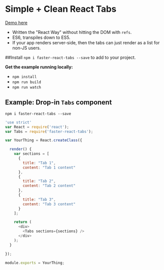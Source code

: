 # Simple + Clean React Tabs
[Demo here](http://edenspiekermann.github.io/faster-react-tabs/)

- Written the "React Way" without hitting the DOM with `refs`.
- ES6, transpiles down to ES5.
- If your app renders server-side, then the tabs can just render as a list for non-JS users.

##Install
`npm i faster-react-tabs --save` to add to your project.

**Get the example running locally:**

* `npm install`
* `npm run build`
* `npm run watch`

## Example: Drop-in `Tabs` component
`npm i faster-react-tabs --save`

```javascript
'use strict'
var React = require('react');
var Tabs = require('faster-react-tabs');

var YourThing = React.createClass({

  render() {
    var sections = [
      {
        title: "Tab 1",
        content: "Tab 1 content"
      },
      {
        title: "Tab 2",
        content: "Tab 2 content"
      },
      {
        title: "Tab 3",
        content: "Tab 3 content"
      }
    ];

    return (
      <div>
        <Tabs sections={sections} />
      </div>
    );
  }

});

module.exports = YourThing;
```

